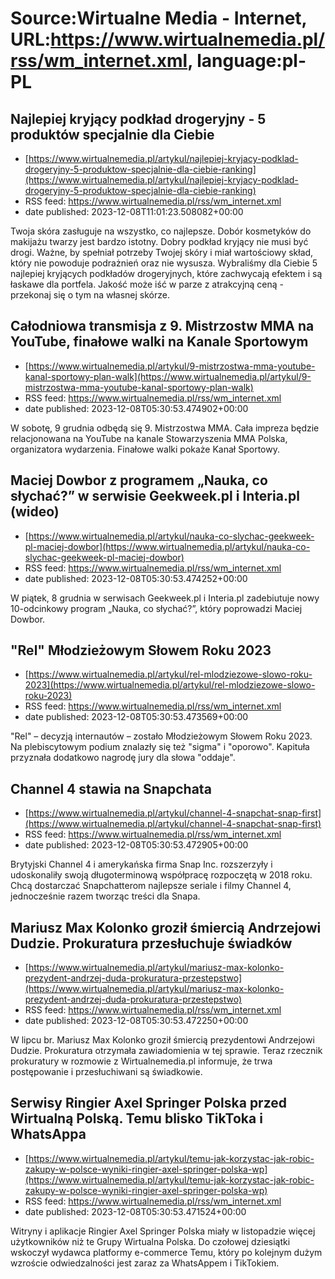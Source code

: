 # Source:Wirtualne Media - Internet, URL:https://www.wirtualnemedia.pl/rss/wm_internet.xml, language:pl-PL

## Najlepiej kryjący podkład drogeryjny - 5 produktów specjalnie dla Ciebie
 - [https://www.wirtualnemedia.pl/artykul/najlepiej-kryjacy-podklad-drogeryjny-5-produktow-specjalnie-dla-ciebie-ranking](https://www.wirtualnemedia.pl/artykul/najlepiej-kryjacy-podklad-drogeryjny-5-produktow-specjalnie-dla-ciebie-ranking)
 - RSS feed: https://www.wirtualnemedia.pl/rss/wm_internet.xml
 - date published: 2023-12-08T11:01:23.508082+00:00

Twoja skóra zasługuje na wszystko, co najlepsze. Dobór kosmetyków do makijażu twarzy jest bardzo istotny. Dobry podkład kryjący nie musi być drogi. Ważne, by spełniał potrzeby Twojej skóry i miał wartościowy skład, który nie powoduje podrażnień oraz nie wysusza. Wybraliśmy dla Ciebie 5 najlepiej kryjących podkładów drogeryjnych, które zachwycają efektem i są łaskawe dla portfela. Jakość może iść w parze z atrakcyjną ceną - przekonaj się o tym na własnej skórze.

## Całodniowa transmisja z 9. Mistrzostw MMA na YouTube, finałowe walki na Kanale Sportowym
 - [https://www.wirtualnemedia.pl/artykul/9-mistrzostwa-mma-youtube-kanal-sportowy-plan-walk](https://www.wirtualnemedia.pl/artykul/9-mistrzostwa-mma-youtube-kanal-sportowy-plan-walk)
 - RSS feed: https://www.wirtualnemedia.pl/rss/wm_internet.xml
 - date published: 2023-12-08T05:30:53.474902+00:00

W sobotę, 9 grudnia odbędą się 9. Mistrzostwa MMA. Cała impreza będzie relacjonowana na YouTube na kanale Stowarzyszenia MMA Polska, organizatora wydarzenia. Finałowe walki pokaże Kanał Sportowy.

## Maciej Dowbor z programem „Nauka, co słychać?” w serwisie Geekweek.pl i Interia.pl (wideo)
 - [https://www.wirtualnemedia.pl/artykul/nauka-co-slychac-geekweek-pl-maciej-dowbor](https://www.wirtualnemedia.pl/artykul/nauka-co-slychac-geekweek-pl-maciej-dowbor)
 - RSS feed: https://www.wirtualnemedia.pl/rss/wm_internet.xml
 - date published: 2023-12-08T05:30:53.474252+00:00

W piątek, 8 grudnia w serwisach Geekweek.pl i Interia.pl zadebiutuje nowy 10-odcinkowy program „Nauka, co słychać?”, który poprowadzi Maciej Dowbor.

## "Rel" Młodzieżowym Słowem Roku 2023
 - [https://www.wirtualnemedia.pl/artykul/rel-mlodziezowe-slowo-roku-2023](https://www.wirtualnemedia.pl/artykul/rel-mlodziezowe-slowo-roku-2023)
 - RSS feed: https://www.wirtualnemedia.pl/rss/wm_internet.xml
 - date published: 2023-12-08T05:30:53.473569+00:00

"Rel" – decyzją internautów – zostało Młodzieżowym Słowem Roku 2023. Na plebiscytowym podium znalazły się też "sigma" i "oporowo". Kapituła przyznała dodatkowo nagrodę jury dla słowa "oddaje".

## Channel 4 stawia na Snapchata
 - [https://www.wirtualnemedia.pl/artykul/channel-4-snapchat-snap-first](https://www.wirtualnemedia.pl/artykul/channel-4-snapchat-snap-first)
 - RSS feed: https://www.wirtualnemedia.pl/rss/wm_internet.xml
 - date published: 2023-12-08T05:30:53.472905+00:00

Brytyjski Channel 4 i amerykańska firma Snap Inc. rozszerzyły i udoskonaliły swoją długoterminową współpracę rozpoczętą w 2018 roku. Chcą dostarczać Snapchatterom najlepsze seriale i filmy Channel 4, jednocześnie razem tworząc treści dla Snapa.

## Mariusz Max Kolonko groził śmiercią Andrzejowi Dudzie. Prokuratura przesłuchuje świadków
 - [https://www.wirtualnemedia.pl/artykul/mariusz-max-kolonko-prezydent-andrzej-duda-prokuratura-przestepstwo](https://www.wirtualnemedia.pl/artykul/mariusz-max-kolonko-prezydent-andrzej-duda-prokuratura-przestepstwo)
 - RSS feed: https://www.wirtualnemedia.pl/rss/wm_internet.xml
 - date published: 2023-12-08T05:30:53.472250+00:00

W lipcu br. Mariusz Max Kolonko groził śmiercią prezydentowi Andrzejowi Dudzie. Prokuratura otrzymała zawiadomienia w tej sprawie. Teraz rzecznik prokuratury w rozmowie z Wirtualnemedia.pl informuje, że trwa postępowanie i przesłuchiwani są świadkowie.

## Serwisy Ringier Axel Springer Polska przed Wirtualną Polską. Temu blisko TikToka i WhatsAppa
 - [https://www.wirtualnemedia.pl/artykul/temu-jak-korzystac-jak-robic-zakupy-w-polsce-wyniki-ringier-axel-springer-polska-wp](https://www.wirtualnemedia.pl/artykul/temu-jak-korzystac-jak-robic-zakupy-w-polsce-wyniki-ringier-axel-springer-polska-wp)
 - RSS feed: https://www.wirtualnemedia.pl/rss/wm_internet.xml
 - date published: 2023-12-08T05:30:53.471524+00:00

Witryny i aplikacje Ringier Axel Springer Polska miały w listopadzie więcej użytkowników niż te Grupy Wirtualna Polska. Do czołowej dziesiątki wskoczył wydawca platformy e-commerce Temu, który po kolejnym dużym wzroście odwiedzalności jest zaraz za WhatsAppem i TikTokiem.

